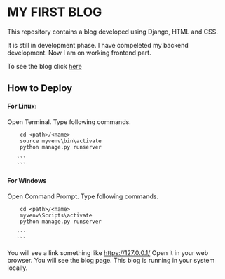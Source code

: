 # MY FIRST BLOG

This repository contains a blog developed using Django, HTML and CSS.

It is still in development phase. I have compeleted my backend development.  Now I am on working frontend part.

To see the blog click [here](http://shivamyadav.pythonanywhere.com/)

## How to Deploy
 
#### For Linux:

Open Terminal.
Type following commands.
        ```
        ```
        
        cd <path>/<name>
        source myvenv\bin\activate
        python manage.py runserver 
        
       ```
       ```
#### For Windows

Open Command Prompt.
Type following commands.
        ```
        ```
        
        cd <path>/<name>
        myvenv\Scripts\activate
        python manage.py runserver 
        
       ```
       ```
 
You will see a link something like https://127.0.0.1/
Open it in your web browser. You will see the blog page. This blog is running in your system locally. 

       
